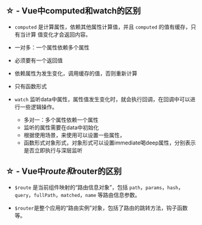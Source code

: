 ## ☆ - Vue中computed和watch的区别
- `computed` 是计算属性，依赖其他属性计算值，并且 `computed` 的值有缓存，只有当计算
值变化才会返回内容。 
 - 一对多：一个属性依赖多个属性
 - 必须要有一个返回值
 - 依赖属性为发生变化，调用缓存的值，否则重新计算
 - 只有函数形式

- `watch` 监听data中属性，属性值发生变化时，就会执行回调，在回调中可以进行一些逻辑操作。
  - 多对一：多个属性依赖一个属性
  - 监听的属性需要在data中初始化
  - 根据使用场景，来使用可以设置一些属性，
  - 函数形式对象形式，对象形式可以设置immediate喝deep属性，分别表示是否立即执行与深层监听

## ☆ - Vue中$route和$router的区别

- `$route` 是当前组件映射的“路由信息对象”，包括 `path`，`params`，`hash`，`query`，`fullPath`，`matched`，`name` 等路由信息参数。

- `$router`是整个应用的“路由实例”对象，包括了路由的跳转方法，钩子函数等。
